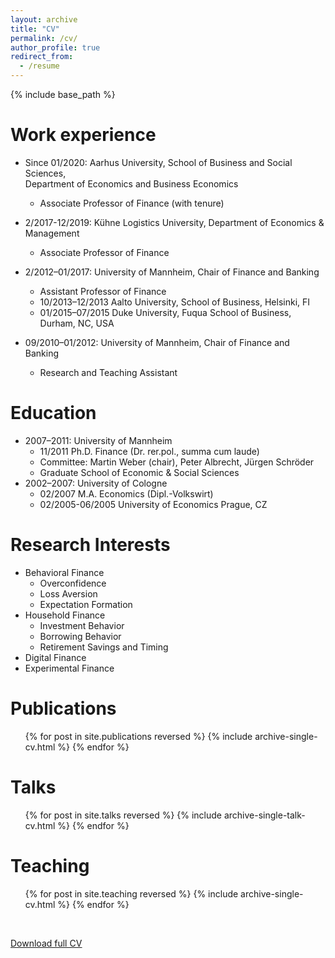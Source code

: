 ```yaml
---
layout: archive
title: "CV"
permalink: /cv/
author_profile: true
redirect_from:
  - /resume
---
```


{% include base_path %}

Work experience
======
* Since 01/2020: Aarhus University, School of Business and Social Sciences,<br/>
  Department of Economics and Business Economics
  * Associate Professor of Finance (with tenure)

* 2/2017-12/2019: Kühne Logistics University, Department of Economics & Management
  * Associate Professor of Finance

* 2/2012–01/2017: University of Mannheim, Chair of Finance and Banking
  * Assistant Professor of Finance
  * 10/2013–12/2013 Aalto University, School of Business, Helsinki, FI
  * 01/2015–07/2015 Duke University, Fuqua School of Business, Durham, NC, USA

* 09/2010–01/2012: University of Mannheim, Chair of Finance and Banking
  * Research and Teaching Assistant

Education
======
* 2007–2011: University of Mannheim
  * 11/2011 Ph.D. Finance (Dr. rer.pol., summa cum laude)
  * Committee: Martin Weber (chair), Peter Albrecht, Jürgen Schröder
  * Graduate School of Economic & Social Sciences
* 2002–2007: University of Cologne
  * 02/2007 M.A. Economics (Dipl.-Volkswirt)
  * 02/2005-06/2005 University of Economics Prague, CZ
  
Research Interests
======
* Behavioral Finance
  * Overconfidence
  * Loss Aversion
  * Expectation Formation
* Household Finance
  * Investment Behavior
  * Borrowing Behavior
  * Retirement Savings and Timing
* Digital Finance
* Experimental Finance

Publications
======
  <ul>{% for post in site.publications reversed %}
    {% include archive-single-cv.html %}
  {% endfor %}</ul>
  
Talks
======
  <ul>{% for post in site.talks reversed %}
    {% include archive-single-talk-cv.html %}
  {% endfor %}</ul>
  
Teaching
======
  <ul>{% for post in site.teaching reversed %}
    {% include archive-single-cv.html %}
  {% endfor %}</ul>

  <br>
  <p style="text-decoration:underline;"><a href="https://christophmerkle.github.io/files/CV.pdf">Download full CV</a></p>
